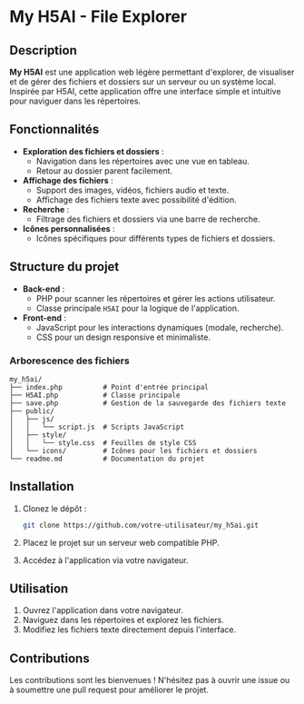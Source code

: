 # My H5AI - File Explorer

## Description
**My H5AI** est une application web légère permettant d'explorer, de visualiser et de gérer des fichiers et dossiers sur un serveur ou un système local. Inspirée par H5AI, cette application offre une interface simple et intuitive pour naviguer dans les répertoires.

## Fonctionnalités
- **Exploration des fichiers et dossiers** :
  - Navigation dans les répertoires avec une vue en tableau.
  - Retour au dossier parent facilement.
- **Affichage des fichiers** :
  - Support des images, vidéos, fichiers audio et texte.
  - Affichage des fichiers texte avec possibilité d'édition.
- **Recherche** :
  - Filtrage des fichiers et dossiers via une barre de recherche.
- **Icônes personnalisées** :
  - Icônes spécifiques pour différents types de fichiers et dossiers.

## Structure du projet
- **Back-end** :
  - PHP pour scanner les répertoires et gérer les actions utilisateur.
  - Classe principale `H5AI` pour la logique de l'application.
- **Front-end** :
  - JavaScript pour les interactions dynamiques (modale, recherche).
  - CSS pour un design responsive et minimaliste.

### Arborescence des fichiers
```plaintext
my_h5ai/
├── index.php          # Point d'entrée principal
├── H5AI.php           # Classe principale
├── save.php           # Gestion de la sauvegarde des fichiers texte
├── public/
│   ├── js/
│   │   └── script.js  # Scripts JavaScript
│   ├── style/
│   │   └── style.css  # Feuilles de style CSS
│   └── icons/         # Icônes pour les fichiers et dossiers
└── readme.md          # Documentation du projet
```

## Installation
1. Clonez le dépôt :
   ```bash
   git clone https://github.com/votre-utilisateur/my_h5ai.git
   ```

2. Placez le projet sur un serveur web compatible PHP.

3. Accédez à l'application via votre navigateur.

## Utilisation
1. Ouvrez l'application dans votre navigateur.
2. Naviguez dans les répertoires et explorez les fichiers.
3. Modifiez les fichiers texte directement depuis l'interface.

## Contributions
Les contributions sont les bienvenues ! N'hésitez pas à ouvrir une issue ou à soumettre une pull request pour améliorer le projet.